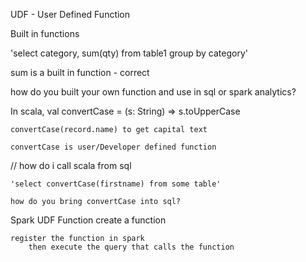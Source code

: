 
UDF - User Defined Function

Built in functions 

'select category, sum(qty) from table1 group by category'

sum is a built in function - correct

how do you built your own function and use in sql or spark analytics?

In scala,
    val convertCase = (s: String) => s.toUpperCase
    
    convertCase(record.name) to get capital text
    
    convertCase is user/Developer defined function
    
// how do i call scala from sql
    
    'select convertCase(firstname) from some table'
    
    how do you bring convertCase into sql?
    
 Spark UDF Function
    create a function 
    
    register the function in spark
        then execute the query that calls the function
        
    